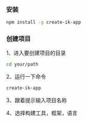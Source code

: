 ### 安装
```bash
npm install -g create-ik-app
```

### 创建项目

1、进入要创建项目的目录
```bash
cd your/path
```
2、运行一下命令
```bash
create-ik-app
```
3、跟着提示输入项目名称

4、选择构建工具，框架，语言
